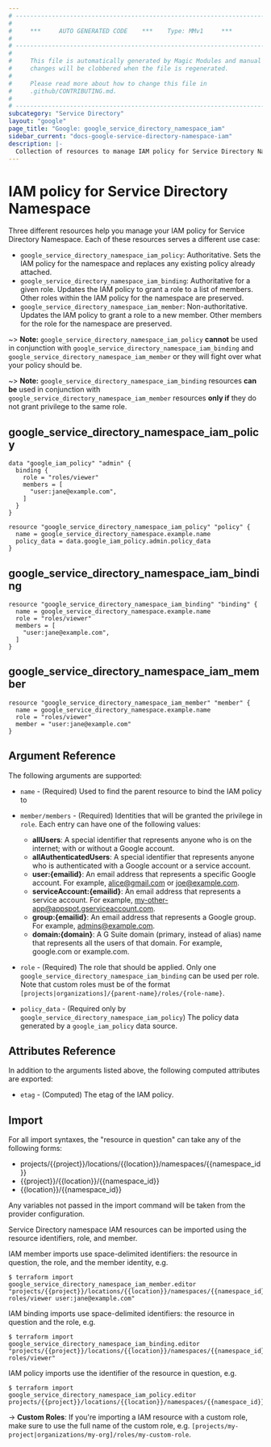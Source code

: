 ```yaml
---
# ----------------------------------------------------------------------------
#
#     ***     AUTO GENERATED CODE    ***    Type: MMv1     ***
#
# ----------------------------------------------------------------------------
#
#     This file is automatically generated by Magic Modules and manual
#     changes will be clobbered when the file is regenerated.
#
#     Please read more about how to change this file in
#     .github/CONTRIBUTING.md.
#
# ----------------------------------------------------------------------------
subcategory: "Service Directory"
layout: "google"
page_title: "Google: google_service_directory_namespace_iam"
sidebar_current: "docs-google-service-directory-namespace-iam"
description: |-
  Collection of resources to manage IAM policy for Service Directory Namespace
---
```


# IAM policy for Service Directory Namespace
Three different resources help you manage your IAM policy for Service Directory Namespace. Each of these resources serves a different use case:

* `google_service_directory_namespace_iam_policy`: Authoritative. Sets the IAM policy for the namespace and replaces any existing policy already attached.
* `google_service_directory_namespace_iam_binding`: Authoritative for a given role. Updates the IAM policy to grant a role to a list of members. Other roles within the IAM policy for the namespace are preserved.
* `google_service_directory_namespace_iam_member`: Non-authoritative. Updates the IAM policy to grant a role to a new member. Other members for the role for the namespace are preserved.

~> **Note:** `google_service_directory_namespace_iam_policy` **cannot** be used in conjunction with `google_service_directory_namespace_iam_binding` and `google_service_directory_namespace_iam_member` or they will fight over what your policy should be.

~> **Note:** `google_service_directory_namespace_iam_binding` resources **can be** used in conjunction with `google_service_directory_namespace_iam_member` resources **only if** they do not grant privilege to the same role.

## google\_service\_directory\_namespace\_iam\_policy

```hcl
data "google_iam_policy" "admin" {
  binding {
    role = "roles/viewer"
    members = [
      "user:jane@example.com",
    ]
  }
}

resource "google_service_directory_namespace_iam_policy" "policy" {
  name = google_service_directory_namespace.example.name
  policy_data = data.google_iam_policy.admin.policy_data
}
```

## google\_service\_directory\_namespace\_iam\_binding

```hcl
resource "google_service_directory_namespace_iam_binding" "binding" {
  name = google_service_directory_namespace.example.name
  role = "roles/viewer"
  members = [
    "user:jane@example.com",
  ]
}
```

## google\_service\_directory\_namespace\_iam\_member

```hcl
resource "google_service_directory_namespace_iam_member" "member" {
  name = google_service_directory_namespace.example.name
  role = "roles/viewer"
  member = "user:jane@example.com"
}
```

## Argument Reference

The following arguments are supported:

* `name` - (Required) Used to find the parent resource to bind the IAM policy to

* `member/members` - (Required) Identities that will be granted the privilege in `role`.
  Each entry can have one of the following values:
  * **allUsers**: A special identifier that represents anyone who is on the internet; with or without a Google account.
  * **allAuthenticatedUsers**: A special identifier that represents anyone who is authenticated with a Google account or a service account.
  * **user:{emailid}**: An email address that represents a specific Google account. For example, alice@gmail.com or joe@example.com.
  * **serviceAccount:{emailid}**: An email address that represents a service account. For example, my-other-app@appspot.gserviceaccount.com.
  * **group:{emailid}**: An email address that represents a Google group. For example, admins@example.com.
  * **domain:{domain}**: A G Suite domain (primary, instead of alias) name that represents all the users of that domain. For example, google.com or example.com.

* `role` - (Required) The role that should be applied. Only one
    `google_service_directory_namespace_iam_binding` can be used per role. Note that custom roles must be of the format
    `[projects|organizations]/{parent-name}/roles/{role-name}`.

* `policy_data` - (Required only by `google_service_directory_namespace_iam_policy`) The policy data generated by
  a `google_iam_policy` data source.

## Attributes Reference

In addition to the arguments listed above, the following computed attributes are
exported:

* `etag` - (Computed) The etag of the IAM policy.

## Import

For all import syntaxes, the "resource in question" can take any of the following forms:

* projects/{{project}}/locations/{{location}}/namespaces/{{namespace_id}}
* {{project}}/{{location}}/{{namespace_id}}
* {{location}}/{{namespace_id}}

Any variables not passed in the import command will be taken from the provider configuration.

Service Directory namespace IAM resources can be imported using the resource identifiers, role, and member.

IAM member imports use space-delimited identifiers: the resource in question, the role, and the member identity, e.g.
```
$ terraform import google_service_directory_namespace_iam_member.editor "projects/{{project}}/locations/{{location}}/namespaces/{{namespace_id}} roles/viewer user:jane@example.com"
```

IAM binding imports use space-delimited identifiers: the resource in question and the role, e.g.
```
$ terraform import google_service_directory_namespace_iam_binding.editor "projects/{{project}}/locations/{{location}}/namespaces/{{namespace_id}} roles/viewer"
```

IAM policy imports use the identifier of the resource in question, e.g.
```
$ terraform import google_service_directory_namespace_iam_policy.editor projects/{{project}}/locations/{{location}}/namespaces/{{namespace_id}}
```

-> **Custom Roles**: If you're importing a IAM resource with a custom role, make sure to use the
 full name of the custom role, e.g. `[projects/my-project|organizations/my-org]/roles/my-custom-role`.
